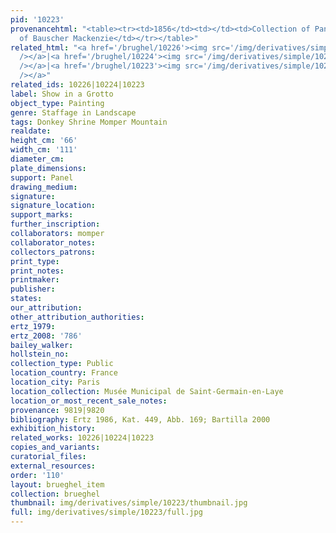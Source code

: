 ```yaml
---
pid: '10223'
provenancehtml: "<table><tr><td>1856</td><td></td><td>Collection of Pancet</td></tr><tr><td>1902</td><td></td><td>Foundation
  of Bauscher Mackenzie</td></tr></table>"
related_html: "<a href='/brughel/10226'><img src='/img/derivatives/simple/10226/thumbnail.jpg'
  /></a>|<a href='/brughel/10224'><img src='/img/derivatives/simple/10224/thumbnail.jpg'
  /></a>|<a href='/brughel/10223'><img src='/img/derivatives/simple/10223/thumbnail.jpg'
  /></a>"
related_ids: 10226|10224|10223
label: Show in a Grotto
object_type: Painting
genre: Staffage in Landscape
tags: Donkey Shrine Momper Mountain
realdate:
height_cm: '66'
width_cm: '111'
diameter_cm:
plate_dimensions:
support: Panel
drawing_medium:
signature:
signature_location:
support_marks:
further_inscription:
collaborators: momper
collaborator_notes:
collectors_patrons:
print_type:
print_notes:
printmaker:
publisher:
states:
our_attribution:
other_attribution_authorities:
ertz_1979:
ertz_2008: '786'
bailey_walker:
hollstein_no:
collection_type: Public
location_country: France
location_city: Paris
location_collection: Musée Municipal de Saint-Germain-en-Laye
location_or_most_recent_sale_notes:
provenance: 9819|9820
bibliography: Ertz 1986, Kat. 449, Abb. 169; Bartilla 2000
exhibition_history:
related_works: 10226|10224|10223
copies_and_variants:
curatorial_files:
external_resources:
order: '110'
layout: brueghel_item
collection: brueghel
thumbnail: img/derivatives/simple/10223/thumbnail.jpg
full: img/derivatives/simple/10223/full.jpg
---
```

